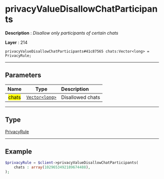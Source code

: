 # privacyValueDisallowChatParticipants

**Description** : *Disallow only participants of certain chats*

**Layer** : 214

```tl
privacyValueDisallowChatParticipants#41c87565 chats:Vector<long> = PrivacyRule;
```

---

## Parameters

| Name | Type | Description |
| :---: | :---: | :--- |
| <mark>chats</mark> | [`Vector<long>`](type/long) | Disallowed chats |

---

## Type

[PrivacyRule](type/PrivacyRule)

---

## Example

```php
$privacyRule = $client->privacyValueDisallowChatParticipants(
	chats : array(1029653492189674488),
);
```